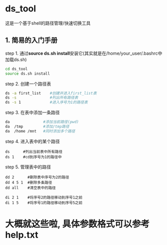 # ds_tool
这是一个基于shell的路径管理/快速切换工具

## 1. 简易的入门手册

step 1. 通过**source ds.sh install**安装它(其实就是在/home/your_user/.bashrc中加载ds.sh)
```sh
cd ds_tool
source ds.sh install
```

step 2. 创建一个路径表
```sh
ds -a first_list    #创建并进入first_list表
ds -s               #列出所有路径表
ds -s 1             #进入序号为1的路径表
```

step 3. 在表中添加一条路径
```sh
da               #添加当前路径(pwd)
da  /tmp         #添加/tmp路径
da  /home /mnt   #同时添加多个路径
```

step 4. 进入表中的某个路径
```
ds      #列出当前表中所有路径
ds 1    #cd到序号为1的路径中
```

step 5. 管理表中的路径
```
dd 2      #删除表中序号为2的路径
dd 4 5 1  #删除多条路径
dd all    #清空表中的路径

di 2 1    #将序号2的路径移动到序号1之前
di 1 5    #将序号1的路径移动到序号5之前
```

# 大概就这些啦, 具体参数格式可以参考help.txt
